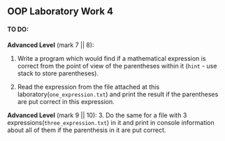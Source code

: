 ## OOP Laboratory Work 4

#### TO DO:

**Advanced Level** (mark 7 || 8):
1. Write a program which would find if a mathematical expression is correct from the point of view of the parentheses within it (`hint` - use stack to store parentheses).

2. Read the expression from the file attached at this laboratory(`one_expression.txt`) and print the result if the parentheses are put correct in this expression.

**Advanced Level** (mark 9 || 10):
3. Do the same for a file with 3 expressions(`three_expression.txt`) in it and print in console information about all of them if the parenthesis in it are put correct. 